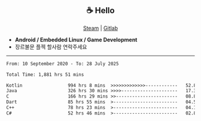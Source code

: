<h2 align="center"> ☕ Hello </h2>

<p align="center">
  <a href="https://steamcommunity.com/id/Niforances/">Steam</a> |
  <a href="https://gitlab.com/niforances">Gitlab</a>
</p>

 - **Android / Embedded Linux / Game Development**
 - 장르불문 플젝 할사람 연락주세요

------

<!--START_SECTION:waka-->

```txt
From: 10 September 2020 - To: 28 July 2025

Total Time: 1,881 hrs 51 mins

Kotlin                 994 hrs 8 mins  >>>>>>>>>>>>>------------   52.83 %
Java                   326 hrs 30 mins >>>>---------------------   17.35 %
C                      166 hrs 29 mins >>-----------------------   08.85 %
Dart                   85 hrs 55 mins  >------------------------   04.57 %
C++                    78 hrs 23 mins  >------------------------   04.17 %
C#                     52 hrs 46 mins  >------------------------   02.80 %
```

<!--END_SECTION:waka-->
